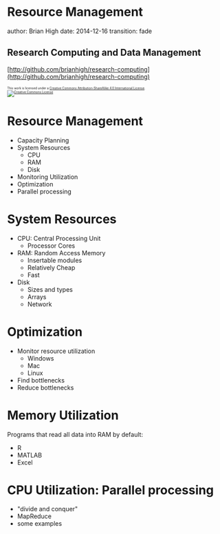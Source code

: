 Resource Management
========================================================
author: Brian High
date: 2014-12-16
transition: fade

Research Computing and Data Management
-------------------------------------------------------
[http://github.com/brianhigh/research-computing](http://github.com/brianhigh/research-computing)

<small style="font-size:.5em">
This work is licensed under a <a rel="license" href="http://creativecommons.org/licenses/by-sa/4.0/">Creative Commons Attribution-ShareAlike 4.0 International License</a>.<br />
<a rel="license" href="http://creativecommons.org/licenses/by-sa/4.0/"><img alt="Creative Commons License" style="border-width:0" src="https://i.creativecommons.org/l/by-sa/4.0/88x31.png" /></a>
</small> 

Resource Management
========================================================

- Capacity Planning
- System Resources
  * CPU
  * RAM
  * Disk
- Monitoring Utilization
- Optimization
- Parallel processing


System Resources
========================================================

- CPU: Central Processing Unit
  * Processor Cores
- RAM: Random Access Memory
  * Insertable modules
  * Relatively Cheap
  * Fast
- Disk
  * Sizes and types
  * Arrays
  * Network

Optimization
========================================================

- Monitor resource utilization
  * Windows
  * Mac
  * Linux
- Find bottlenecks
- Reduce bottlenecks

Memory Utilization
========================================================

Programs that read all data into RAM by default: 

- R
- MATLAB
- Excel

CPU Utilization: Parallel processing
========================================================

- "divide and conquer"
- MapReduce
- some examples
